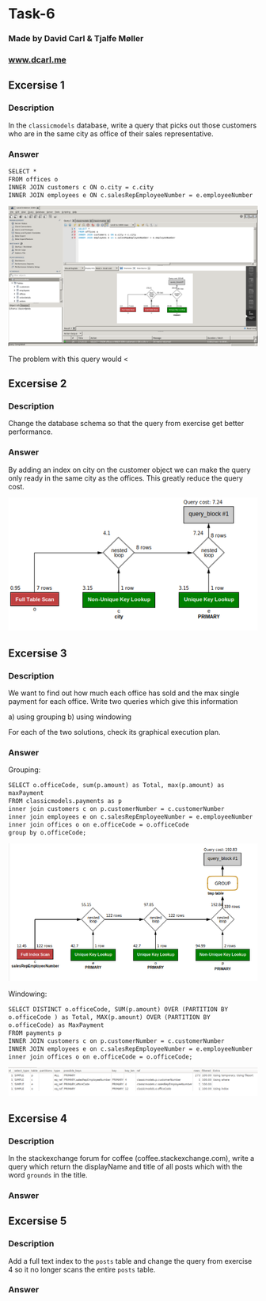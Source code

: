 # Task-6

### Made by David Carl & Tjalfe Møller
### www.dcarl.me

## Excersise 1

### Description

In the ```classicmodels``` database, write a query that picks out those customers who are in the same city as office of their sales representative.

### Answer

```
SELECT *
FROM offices o
INNER JOIN customers c ON o.city = c.city
INNER JOIN employees e ON c.salesRepEmployeeNumber = e.employeeNumber
```

![](excersice1.png)

The problem with this query would <
## Excersise 2

### Description

Change the database schema so that the query from exercise get better performance.

### Answer

By adding an index on city on the customer object we can make the query only ready in the same city as the offices.
This greatly reduce the query cost.

![](excersice2.png)

## Excersise 3

### Description

We want to find out how much each office has sold and the max single payment for each office. Write two queries which give this information

a) using grouping
b) using windowing

For each of the two solutions, check its graphical execution plan.

### Answer

Grouping:

```
SELECT o.officeCode, sum(p.amount) as Total, max(p.amount) as maxPayment
FROM classicmodels.payments as p
inner join customers c on p.customerNumber = c.customerNumber
inner join employees e on c.salesRepEmployeeNumber = e.employeeNumber
inner join offices o on e.officeCode = o.officeCode
group by o.officeCode;
```

![](excersice3_1.png)

Windowing:

```
SELECT DISTINCT o.officeCode, SUM(p.amount) OVER (PARTITION BY o.officeCode ) as Total, MAX(p.amount) OVER (PARTITION BY o.officeCode) as MaxPayment
FROM payments p
INNER JOIN customers c on p.customerNumber = c.customerNumber
INNER JOIN employees e on c.salesRepEmployeeNumber = e.employeeNumber
inner join offices o on e.officeCode = o.officeCode;
```

![](excersice3_2.png)

## Excersise 4

### Description

In the stackexchange forum for coffee (coffee.stackexchange.com), write a query which return the displayName and title of all posts which with the word ```grounds``` in the title.

### Answer


## Excersise 5

### Description

Add a full text index to the ```posts``` table and change the query from exercise 4 so it no longer scans the entire ```posts``` table.

### Answer


